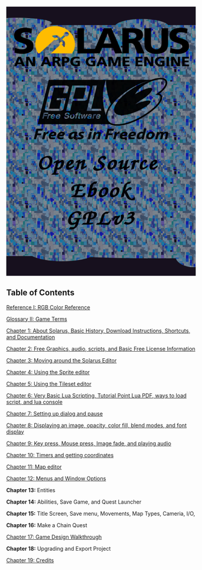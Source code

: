 ![Book%20Covers/Book_Cover.png](https://github.com/Zefk/Solarus-ARPG-Game-Development-Book_2/raw/master/Book%20Covers/Book_Cover.png)

## Table of Contents
[Reference I: RGB Color Reference](#reference-i-rgb-color-reference)

[Glossary II: Game Terms](#glossary-game-terms)

[Chapter 1: About Solarus, Basic History, Download Instructions, Shortcuts, and Documentation](#chapter-1-about-solarus-basic-history-download-instructions-shortcuts-and-documentation)

[Chapter 2: Free Graphics, audio, scripts, and Basic Free License Information](#chapter-2-free-graphics-audio-scripts-and-basic-free-license-information)

[Chapter 3: Moving around the Solarus Editor](#chapter-3-moving-around-the-solarus-editor)

[Chapter 4: Using the Sprite editor](#chapter-4-using-the-sprite-editor)

[Chapter 5: Using the Tileset editor](#chapter-5-using-the-tileset-editor)

[Chapter 6: Very Basic Lua Scripting, Tutorial Point Lua PDF, ways to load script, and lua console](#chapter-6-very-basic-lua-scripting-tutorial-point-lua-pdf-ways-to-load-script-and-lua-console)

[Chapter 7: Setting up dialog and pause](#chapter-7-setting-up-dialog-and-pause)

[Chapter 8: Displaying an image, opacity, color fill, blend modes, and font display](#chapter-8-displaying-an-image-opacity-color-fill-blend-modes-and-font-display)

[Chapter 9: Key press, Mouse press, Image fade, and playing audio](#chapter-9-key-press-mouse-press-image-fade-and-playing-audio)

[Chapter 10: Timers and getting coordinates](#chapter-10-timers-and-getting-coordinates)

[Chapter 11: Map editor](#chapter-11-map-editor)

[Chapter 12: Menus and Window Options](#chapter-12-menus-and-window-options)

**Chapter 13:** Entities

**Chapter 14:** Abilities, Save Game, and Quest Launcher

**Chapter 15:** Title Screen, Save menu, Movements, Map Types, Cameria, I/O,

**Chapter 16:** Make a Chain Quest

[Chapter 17: Game Design Walkthrough](#chapter-17-game-design-walkthrough)

**Chapter 18:** Upgrading and Export Project

[Chapter 19: Credits](#chapter-19-credits)


